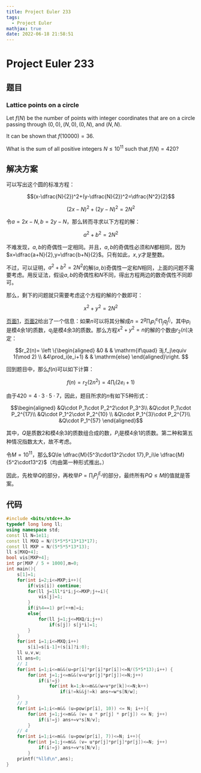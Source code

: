```yaml
---
title: Project Euler 233
tags:
  - Project Euler
mathjax: true
date: 2022-06-18 21:58:51
---
```


<escape><!-- more --></escape>

# Project Euler 233

## 题目

### Lattice points on a circle

Let $f(N)$ be the number of points with integer coordinates that are on a circle passing through $(0,0), (N,0),(0,N),$ and $(N,N)$.

It can be shown that $f(10000)=36$.

What is the sum of all positive integers $N\le10^{11}$ such that $f(N)=420$?

## 解决方案

可以写出这个圆的标准方程：

$$(x-\dfrac{N}{2})^2+(y-\dfrac{N}{2})^2=\dfrac{N^2}{2}$$

$$(2x-N)^2+(2y-N)^2=2N^2$$

令$a=2x-N,b=2y-N$，那么转而寻求以下方程的解：

$$a^2+b^2=2N^2$$

不难发现，$a,b$的奇偶性一定相同。并且，$a,b$的奇偶性必须和$N$都相同，因为$x=\dfrac{a+N}{2},y=\dfrac{b+N}{2}$。只有如此，$x,y$才是整数。

不过，可以证明，$a^2+b^2=2N^2$的解$(a,b)$奇偶性一定和$N$相同，上面的问题不需要考虑。用反证法，假设$a,b$的奇偶性和$N$不同，得出方程两边的数奇偶性不同即可。

那么，剩下的问题就只需要考虑这个方程的解的个数即可：

$$x^2+y^2=2N^2$$

[页面1](https://en.wikipedia.org/wiki/Sum_of_squares_function#Formulae#)，[页面2](https://mathworld.wolfram.com/SumofSquaresFunction.html)给出了一个信息：如果$n$可以将其分解成$n=2^g\prod_i p_i^{e_i}\prod_j q_j^{f_j}$，其中$p_i$是模$4$余$1$的质数，$q_j$是模$4$余$3$的质数。那么方程$x^2+y^2=n$的解的个数由$r_2(n)$决定：

$$r_2(n)=
\left \{\begin{aligned}
  &0  & & \mathrm{if\quad} ∃j,f_j\equiv 1(\mod 2) \\
  &4\prod_i(e_i+1) & & \mathrm{else}
\end{aligned}\right.
$$

回到题目中，那么$f(n)$可以如下计算：

$$f(n)=r_2(2n^2)=4\prod_i(2e_i+1)$$

由于$420=4\cdot3\cdot 5\cdot 7$，因此，题目所求的$n$有如下$5$种形式：

$$\begin{aligned}
&Q\cdot P_1\cdot P_2^2\cdot P_3^3\\
&Q\cdot P_1\cdot P_2^{17}\\
&Q\cdot P_1^2\cdot P_2^{10} \\
&Q\cdot P_1^{3}\cdot P_2^{7}\\
&Q\cdot P_1^{57}
\end{aligned}$$

其中，$Q$是质数$2$和模$4$余$3$的质数组合成的数，$P_i$是模$4$余$1$的质数。第二种和第五种情况指数太大，故不考虑。

令$M=10^{11}$，那么$Q\le \dfrac{M}{5^3\cdot13^2\cdot 17},P_i\le \dfrac{M}{5^2\cdot13^2}$（均由第一种形式推出。）

因此，先枚举$Q$的部分，再枚举$P=\prod_iP_j^{E_J}$的部分，最终所有$PQ\le M$的值就是答案。

## 代码

```C++
#include <bits/stdc++.h>
typedef long long ll;
using namespace std;
const ll N=1e11;
const ll MXQ = N/(5*5*5*13*13*17);
const ll MXP = N/(5*5*5*13*13);
ll s[MXQ+4];
bool vis[MXP+4];
int pr[MXP / 5 + 1000],m=0;
int main(){
    s[1]=1;
    for(int i=2;i<=MXP;i++){
        if(vis[i]) continue;
        for(ll j=1ll*i*i;j<=MXP;j+=i){
            vis[j]=1;
        }
        if(i%4==1) pr[++m]=i;
        else{
            for(ll j=1;j<=MXQ/i;j++)
                if(s[j]) s[j*i]=1;
        }
    }
    for(int i=1;i<=MXQ;i++)
        s[i]=s[i-1]+(s[i]?i:0);
    ll u,v,w;
    ll ans=0;
    // 1
    for(int i=1;i<=m&&(u=pr[i]*pr[i]*pr[i])<=N/(5*5*13);i++) {
        for(int j=1;j<=m&&(v=u*pr[j]*pr[j])<=N;j++)
            if(i!=j)
                for(int k=1;k<=m&&(w=v*pr[k])<=N;k++)
                    if(i!=k&&j!=k) ans+=w*s[N/w];
    }
    // 3
    for(int i=1;i<=m&& (u=pow(pr[i], 10)) <= N; i++){
        for(int j=1;j<=m&& (v= u * pr[j] * pr[j]) <= N; j++)
            if(i!=j) ans+=v*s[N/v];
        }
    // 4
    for(int i=1;i<=m&& (u=pow(pr[i], 7))<=N; i++){
        for(int j=1;j<=m&& (v= u*pr[j]*pr[j]*pr[j])<=N; j++)
            if(i!=j) ans+=v*s[N/v];
        }
    printf("%lld\n",ans);
}
```
